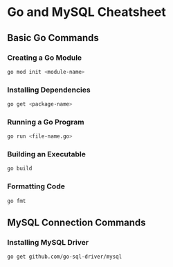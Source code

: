 # Go and MySQL Cheatsheet

## Basic Go Commands
### Creating a Go Module

```bash
go mod init <module-name>
```

### Installing Dependencies
```bash
go get <package-name>
```

### Running a Go Program
```bash
go run <file-name.go>
```
### Building an Executable
```bash
go build
```
### Formatting Code
```bash
go fmt
```

## MySQL Connection Commands
### Installing MySQL Driver
```bash
go get github.com/go-sql-driver/mysql
```
